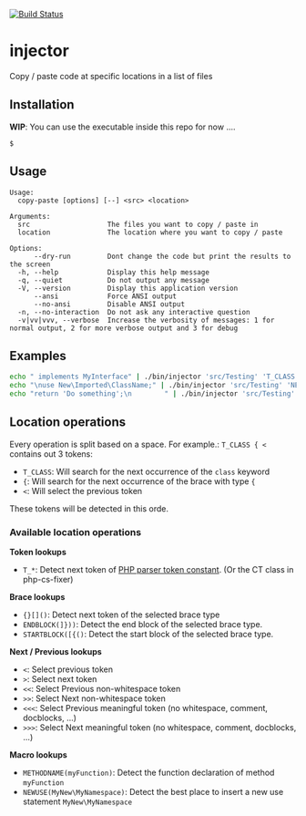 [![Build Status](https://travis-ci.org/veewee/injector.svg?branch=master)](https://travis-ci.org/veewee/injector)

# injector
Copy / paste code at specific locations in a list of files


## Installation

**WIP**: You can use the executable inside this repo for now ....

```
$ 
```


## Usage
```
Usage:
  copy-paste [options] [--] <src> <location>

Arguments:
  src                   The files you want to copy / paste in
  location              The location where you want to copy / paste

Options:
      --dry-run         Dont change the code but print the results to the screen
  -h, --help            Display this help message
  -q, --quiet           Do not output any message
  -V, --version         Display this application version
      --ansi            Force ANSI output
      --no-ansi         Disable ANSI output
  -n, --no-interaction  Do not ask any interactive question
  -v|vv|vvv, --verbose  Increase the verbosity of messages: 1 for normal output, 2 for more verbose output and 3 for debug
```

## Examples

```sh
echo " implements MyInterface" | ./bin/injector 'src/Testing' 'T_CLASS { <' --dry-run
echo "\nuse New\Imported\ClassName;" | ./bin/injector 'src/Testing' 'NEWUSE(New\\Imported\\Class)' --dry-run
echo "return 'Do something';\n        " | ./bin/injector 'src/Testing' 'METHODNAME(myFunction) { > >' --dry-run

```

## Location operations

Every operation is split based on a space.
For example.: `T_CLASS { <` contains out 3 tokens:

- `T_CLASS`: Will search for the next occurrence of the `class` keyword
- `{`: Will search for the next occurrence of the brace with type `{`
- `<`: Will select the previous token

These tokens will be detected in this orde.

### Available location operations

**Token lookups**
- `T_*`: Detect next token of [PHP parser token constant](http://php.net/manual/en/tokens.php). (Or the CT class in php-cs-fixer)

**Brace lookups**
- `{}[]()`: Detect next token of the selected brace type
- `ENDBLOCK(]}))`: Detect the end block of the selected brace type.
- `STARTBLOCK([{()`: Detect the start block of the selected brace type.

**Next / Previous lookups**
- `<`: Select previous token
- `>`: Select next token
- `<<`: Select Previous non-whitespace token
- `>>`: Select Next non-whitespace token
- `<<<`: Select Previous meaningful token (no whitespace, comment, docblocks, ...)
- `>>>`: Select Next meaningful token (no whitespace, comment, docblocks, ...)

**Macro lookups**
- `METHODNAME(myFunction)`: Detect the function declaration of method `myFunction`
- `NEWUSE(MyNew\MyNamespace)`: Detect the best place to insert a new use statement `MyNew\MyNamespace`
